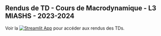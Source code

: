 ## Rendus de TD - Cours de Macrodynamique - L3 MIASHS - 2023-2024

Voir la [![Streamlit App](https://static.streamlit.io/badges/streamlit_badge_black_white.svg)](google.fr) pour accéder aux rendus des TDs.